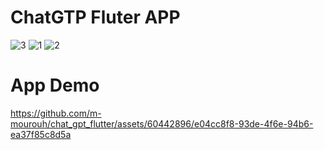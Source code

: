 # ChatGTP Fluter APP

![3](https://github.com/m-mourouh/chat_gpt_flutter/assets/60442896/4bf3183c-deb8-4b88-a03a-79b7a099fb9e)
![1](https://github.com/m-mourouh/chat_gpt_flutter/assets/60442896/c49f1495-d364-4560-8425-d369adffdfd1)
![2](https://github.com/m-mourouh/chat_gpt_flutter/assets/60442896/28ec27b4-ebbf-4df3-8487-5b1d84348ab1)

# App Demo

https://github.com/m-mourouh/chat_gpt_flutter/assets/60442896/e04cc8f8-93de-4f6e-94b6-ea37f85c8d5a

